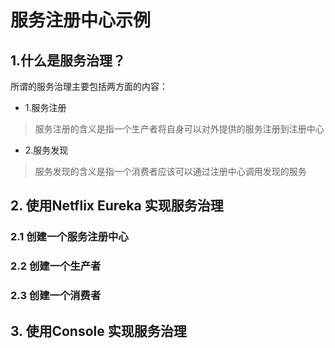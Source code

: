 # 服务注册中心示例
## 1.什么是服务治理？

所谓的服务治理主要包括两方面的内容：

- 1.服务注册
>服务注册的含义是指一个生产者将自身可以对外提供的服务注册到注册中心

- 2.服务发现

>服务发现的含义是指一个消费者应该可以通过注册中心调用发现的服务

## 2. 使用Netflix Eureka 实现服务治理

### 2.1 创建一个服务注册中心

### 2.2 创建一个生产者

### 2.3 创建一个消费者

## 3. 使用Console 实现服务治理





